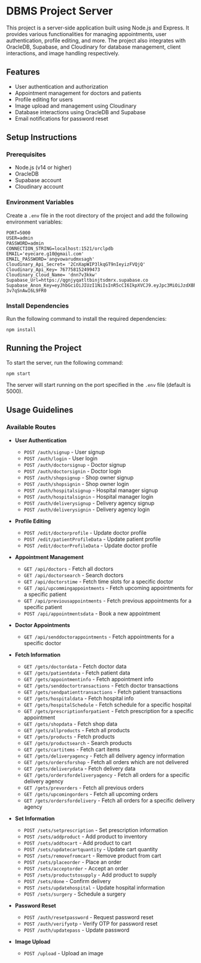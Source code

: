 # DBMS Project Server

This project is a server-side application built using Node.js and Express. It provides various functionalities for managing appointments, user authentication, profile editing, and more. The project also integrates with OracleDB, Supabase, and Cloudinary for database management, client interactions, and image handling respectively.

## Features

- User authentication and authorization
- Appointment management for doctors and patients
- Profile editing for users
- Image upload and management using Cloudinary
- Database interactions using OracleDB and Supabase
- Email notifications for password reset

## Setup Instructions

### Prerequisites

- Node.js (v14 or higher)
- OracleDB
- Supabase account
- Cloudinary account

### Environment Variables

Create a `.env` file in the root directory of the project and add the following environment variables:

```
PORT=5000
USER=admin
PASSWORD=admin
CONNECTION_STRING=localhost:1521/orclpdb
EMAIL='eyecare.g10@gmail.com'
EMAIL_PASSWORD='angvowarudmxsagh'
Cloudinary_Api_Secret= '2CnXapWIP3lkqGT9nIeyizFVQjQ'
Cloudinary_Api_Key= 767758152499473
Cloudinary_Cloud_Name= 'dnn7v3kkw'
Supabase_Url=https://qgnjyqatltbinjtsdmrx.supabase.co
Supabase_Anon_Key=eyJhbGciOiJIUzI1NiIsInR5cCI6IkpXVCJ9.eyJpc3MiOiJzdXBhYmFzZSIsInJlZiI6InFnbmp5cWF0bHRiaW5qdHNkbXJ4Iiwicm9sZSI6ImFub24iLCJpYXQiOjE3MzQ2OTQ0OTQsImV4cCI6MjA1MDI3MDQ5NH0.KccU8IVYH18_qaoiuRVHVqddeVJ-3v7qSnAwI6L9FR0
```

### Install Dependencies

Run the following command to install the required dependencies:

```
npm install
```

## Running the Project

To start the server, run the following command:

```
npm start
```

The server will start running on the port specified in the `.env` file (default is 5000).

## Usage Guidelines

### Available Routes

- **User Authentication**
  - `POST /auth/signup` - User signup
  - `POST /auth/login` - User login
  - `POST /auth/doctorsignup` - Doctor signup
  - `POST /auth/doctorsignin` - Doctor login
  - `POST /auth/shopsignup` - Shop owner signup
  - `POST /auth/shopsignin` - Shop owner login
  - `POST /auth/hospitalsignup` - Hospital manager signup
  - `POST /auth/hospitalsignin` - Hospital manager login
  - `POST /auth/deliverysignup` - Delivery agency signup
  - `POST /auth/deliverysignin` - Delivery agency login

- **Profile Editing**
  - `POST /edit/doctorprofile` - Update doctor profile
  - `POST /edit/patientProfileData` - Update patient profile
  - `POST /edit/doctorProfileData` - Update doctor profile

- **Appointment Management**
  - `GET /api/doctors` - Fetch all doctors
  - `GET /api/doctorsearch` - Search doctors
  - `GET /api/doctorstime` - Fetch time slots for a specific doctor
  - `GET /api/upcommingappointments` - Fetch upcoming appointments for a specific patient
  - `GET /api/previousappointments` - Fetch previous appointments for a specific patient
  - `POST /api/appointmentsdata` - Book a new appointment

- **Doctor Appointments**
  - `GET /api/senddoctorappointments` - Fetch appointments for a specific doctor

- **Fetch Information**
  - `GET /gets/doctordata` - Fetch doctor data
  - `GET /gets/patientdata` - Fetch patient data
  - `GET /gets/appointmentinfo` - Fetch appointment info
  - `GET /gets/senddoctortransactions` - Fetch doctor transactions
  - `GET /gets/sendpatienttransactions` - Fetch patient transactions
  - `GET /gets/hospitaldata` - Fetch hospital info
  - `GET /gets/hospitalSchedule` - Fetch schedule for a specific hospital
  - `GET /gets/prescriptionforpatient` - Fetch prescription for a specific appointment
  - `GET /gets/shopdata` - Fetch shop data
  - `GET /gets/allproducts` - Fetch all products
  - `GET /gets/products` - Fetch products
  - `GET /gets/productsearch` - Search products
  - `GET /gets/cartitems` - Fetch cart items
  - `GET /gets/deliveryagency` - Fetch all delivery agency information
  - `GET /gets/ordersforshop` - Fetch all orders which are not delivered
  - `GET /gets/deliverydata` - Fetch delivery data
  - `GET /gets/ordersfordeliveryagency` - Fetch all orders for a specific delivery agency
  - `GET /gets/prevorders` - Fetch all previous orders
  - `GET /gets/upcomingorders` - Fetch all upcoming orders
  - `GET /gets/ordersfordelivery` - Fetch all orders for a specific delivery agency

- **Set Information**
  - `POST /sets/setprescription` - Set prescription information
  - `POST /sets/addproduct` - Add product to inventory
  - `POST /sets/addtocart` - Add product to cart
  - `POST /sets/updatecartquantity` - Update cart quantity
  - `POST /sets/removefromcart` - Remove product from cart
  - `POST /sets/placeorder` - Place an order
  - `POST /sets/acceptorder` - Accept an order
  - `POST /sets/productstosupply` - Add product to supply
  - `POST /sets/done` - Confirm delivery
  - `POST /sets/updatehospital` - Update hospital information
  - `POST /sets/surgery` - Schedule a surgery

- **Password Reset**
  - `POST /auth/resetpassword` - Request password reset
  - `POST /auth/verifyotp` - Verify OTP for password reset
  - `POST /auth/updatepass` - Update password

- **Image Upload**
  - `POST /upload` - Upload an image

